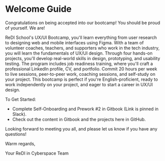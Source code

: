 # Welcome Guide

Congratulations on being accepted into our bootcamp! You should be proud of yourself. We are!

ReDI School's UX/UI Bootcamp, you'll learn everything from user research to designing web and mobile interfaces using Figma. With a team of volunteer coaches, teachers, and supporters who work in the tech industry, you will learn the fundamentals of UX/UI design. Through four hands-on projects, you'll develop real-world skills in design, prototyping, and usability testing. The program includes job readiness training, where you'll craft a professional LinkedIn profile, CV, and portfolio. Commit 20 hours per week to live sessions, peer-to-peer work, coaching sessions, and self-study on your project. This bootcamp is perfect if you're English-proficient, ready to work independently on your project, and eager to start a career in UX/UI design.

To Get Started:
- Complete Self-Onboarding and Prework #2 in Gitbook (Link is pinned in Slack).
- Check out the content in Gitbook and the projects here in GitHub. 

Looking forward to meeting you all, and please let us know if you have any questions!

Warm regards,

Your ReDI in Cyberspace Team